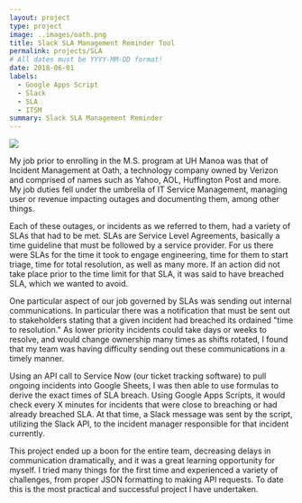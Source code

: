 ```yaml
---
layout: project
type: project
image: ..images/oath.png
title: Slack SLA Management Reminder Tool
permalink: projects/SLA
# All dates must be YYYY-MM-DD format!
date: 2018-06-01
labels:
  - Google Apps Script
  - Slack
  - SLA
  - ITSM
summary: Slack SLA Management Reminder
---
```


<img class="ui medium right floated rounded image" src="https://www.joetheitguy.com/wp-content/uploads/blog-images/minified/SLA-tips-min.jpg">

My job prior to enrolling in the M.S. program at UH Manoa was that of Incident Management at Oath, a technology company owned by Verizon and comprised of names such as Yahoo, AOL, Huffington Post and more. My job duties fell under the umbrella of IT Service Management, managing user or revenue impacting outages and documenting them, among other things.

Each of these outages, or incidents as we referred to them, had a variety of SLAs that had to be met. SLAs are Service Level Agreements, basically a time guideline that must be followed by a service provider. For us there were SLAs for the time it took to engage engineering, time for them to start triage, time for total resolution, as well as many more. If an action did not take place prior to the time limit for that SLA, it was said to have breached SLA, which we wanted to avoid.

One particular aspect of our job governed by SLAs was sending out internal communications. In particular there was a notification that must be sent out to stakeholders stating that a given incident had breached its ordained "time to resolution." As lower priority incidents  could take days or weeks to resolve, and would change ownership many times as shifts rotated, I found that my team was having difficulty sending out these communications in a timely manner.

Using an API call to Service Now (our ticket tracking software) to pull ongoing incidents into Google Sheets, I was then able to use formulas to derive the exact times of SLA breach. Using Google Apps Scripts, it would check every X minutes for incidents that were close to breaching or had already breached SLA. At that time, a Slack message was sent by the script, utilizing the Slack API, to the incident manager responsible for that incident currently. 

This project ended up a boon for the entire team, decreasing delays in communication dramatically, and it was a great learning opportunity for myself. I tried many things for the first time and experienced a variety of challenges, from proper JSON formatting to making API requests. To date this is the most practical and successful project I have undertaken.
